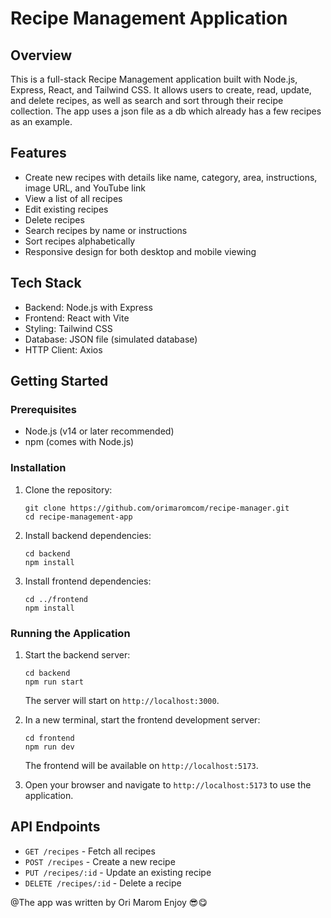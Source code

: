 # Recipe Management Application

## Overview

This is a full-stack Recipe Management application built with Node.js, Express, React, and Tailwind CSS. It allows users to create, read, update, and delete recipes, as well as search and sort through their recipe collection.
The app uses a json file as a db which already has a few recipes as an example.

## Features

- Create new recipes with details like name, category, area, instructions, image URL, and YouTube link
- View a list of all recipes
- Edit existing recipes
- Delete recipes
- Search recipes by name or instructions
- Sort recipes alphabetically
- Responsive design for both desktop and mobile viewing

## Tech Stack

- Backend: Node.js with Express
- Frontend: React with Vite
- Styling: Tailwind CSS
- Database: JSON file (simulated database)
- HTTP Client: Axios

## Getting Started

### Prerequisites

- Node.js (v14 or later recommended)
- npm (comes with Node.js)

### Installation

1. Clone the repository:

   ```
   git clone https://github.com/orimaromcom/recipe-manager.git
   cd recipe-management-app
   ```

2. Install backend dependencies:

   ```
   cd backend
   npm install
   ```

3. Install frontend dependencies:
   ```
   cd ../frontend
   npm install
   ```

### Running the Application

1. Start the backend server:

   ```
   cd backend
   npm run start
   ```

   The server will start on `http://localhost:3000`.

2. In a new terminal, start the frontend development server:

   ```
   cd frontend
   npm run dev
   ```

   The frontend will be available on `http://localhost:5173`.

3. Open your browser and navigate to `http://localhost:5173` to use the application.

## API Endpoints

- `GET /recipes` - Fetch all recipes
- `POST /recipes` - Create a new recipe
- `PUT /recipes/:id` - Update an existing recipe
- `DELETE /recipes/:id` - Delete a recipe

@The app was written by Ori Marom Enjoy 😎😋
